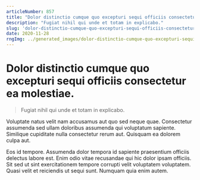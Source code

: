 ```yaml
---
articleNumber: 857
title: "Dolor distinctio cumque quo excepturi sequi officiis consectetur ea molestiae."
description: "Fugiat nihil qui unde et totam in explicabo."
slug: 'dolor-distinctio-cumque-quo-excepturi-sequi-officiis-consectetur-ea-molestiae.'
date: 2020-11-28
rngImg: ../generated_images/dolor-distinctio-cumque-quo-excepturi-sequi-officiis-consectetur-ea-molestiae..jpg
---
```


# Dolor distinctio cumque quo excepturi sequi officiis consectetur ea molestiae.

> Fugiat nihil qui unde et totam in explicabo.

Voluptate natus velit nam accusamus aut quo sed neque quae. Consectetur assumenda sed ullam doloribus assumenda qui voluptatum sapiente. Similique cupiditate nulla consectetur rerum aut. Quisquam ea dolorem culpa aut.
 Eos id tempore. Assumenda dolor tempora id sapiente praesentium officiis delectus labore est. Enim odio vitae recusandae qui hic dolor ipsam officiis. Sit sed ut sint exercitationem tempore corrupti velit voluptatem voluptatem. Quasi velit et reiciendis ut sequi sunt. Numquam quia enim autem.
